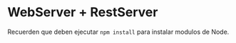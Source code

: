# WebServer + RestServer

Recuerden que deben ejecutar ```npm install``` para instalar modulos de Node.